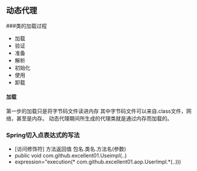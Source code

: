## 动态代理

###类的加载过程

 * 加载
 * 验证
 * 准备
 * 解析
 * 初始化
 * 使用
 * 卸载
 
 #### 加载
 第一步的加载只是将字节码文件读进内存
 其中字节码文件可以来自.class文件，网络，甚至是内存。
 动态代理期间所生成的代理类就是通过内存而加载的。
 
 ### Spring切入点表达式的写法
 
 - [访问修饰符] 方法返回值 包名.类名.方法名(参数)
 - public void com.github.excellent01.Useimpl(..)
 -  expression="execution(* com.github.excellent01.aop.UserImpl.*(..)))